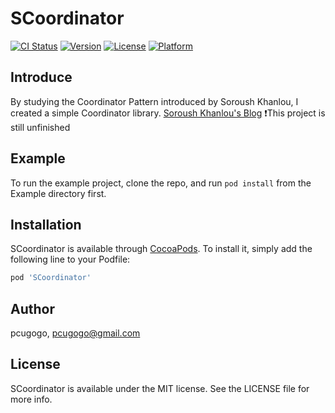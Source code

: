 # SCoordinator

[![CI Status](https://img.shields.io/travis/pcugogo/SCoordinator.svg?style=flat)](https://travis-ci.org/pcugogo/SCoordinator)
[![Version](https://img.shields.io/cocoapods/v/SCoordinator.svg?style=flat)](https://cocoapods.org/pods/SCoordinator)
[![License](https://img.shields.io/cocoapods/l/SCoordinator.svg?style=flat)](https://cocoapods.org/pods/SCoordinator)
[![Platform](https://img.shields.io/cocoapods/p/SCoordinator.svg?style=flat)](https://cocoapods.org/pods/SCoordinator)


## Introduce

By studying the Coordinator Pattern introduced by Soroush Khanlou, I created a simple Coordinator library. 
[Soroush Khanlou's Blog](https://khanlou.com/2015/01/the-coordinator/)
❗️This project is still unfinished

## Example

To run the example project, clone the repo, and run `pod install` from the Example directory first.

## Installation

SCoordinator is available through [CocoaPods](https://cocoapods.org). To install
it, simply add the following line to your Podfile:

```ruby
pod 'SCoordinator'
```

## Author

pcugogo, pcugogo@gmail.com

## License

SCoordinator is available under the MIT license. See the LICENSE file for more info.
